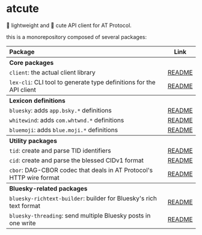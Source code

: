 # atcute

🦋 lightweight and 🌸 cute API client for AT Protocol.

this is a monorepository composed of several packages:

<table>
	<thead>
		<tr>
			<th align="left">Package</th>
			<th>Link</th>
		</tr>
	</thead>
	<tbody>
		<tr>
			<th colspan="2" align="left">Core packages</th>
		</tr>
		<tr>
			<td><code>client</code>: the actual client library</td>
			<td><a href="./packages/client/README.md">README</a></td>
		</tr>
		<tr>
			<td><code>lex-cli</code>: CLI tool to generate type definitions for the API client</td>
			<td><a href="./packages/lex-cli/README.md">README</a></td>
		</tr>
		<tr>
			<th colspan="2" align="left">Lexicon definitions</th>
		</tr>
		<tr>
			<td><code>bluesky</code>: adds <code>app.bsky.*</code> definitions</td>
			<td><a href="./packages/bluesky/README.md">README</a></td>
		</tr>
		<tr>
			<td><code>whitewind</code>: adds <code>com.whtwnd.*</code> definitions</td>
			<td><a href="./packages/whitewind/README.md">README</a></td>
		</tr>
		<tr>
			<td><code>bluemoji</code>: adds <code>blue.moji.*</code> definitions</td>
			<td><a href="./packages/bluemoji/README.md">README</a></td>
		</tr>
		<tr>
			<th colspan="2" align="left">Utility packages</th>
		</tr>
		<tr>
			<td><code>tid</code>: create and parse TID identifiers</td>
			<td><a href="./packages/tid/README.md">README</a></td>
		</tr>
		<tr>
			<td><code>cid</code>: create and parse the blessed CIDv1 format</td>
			<td><a href="./packages/cid/README.md">README</a></td>
		</tr>
		<tr>
			<td><code>cbor</code>: DAG-CBOR codec that deals in AT Protocol's HTTP wire format</td>
			<td><a href="./packages/cbor/README.md">README</a></td>
		</tr>
		<tr>
			<th colspan="2" align="left">Bluesky-related packages</th>
		</tr>
		<tr>
			<td><code>bluesky-richtext-builder</code>: builder for Bluesky's rich text format</td>
			<td><a href="./packages/bluesky-richtext-builder/README.md">README</a></td>
		</tr>
		<tr>
			<td><code>bluesky-threading</code>: send multiple Bluesky posts in one write</td>
			<td><a href="./packages/bluesky-threading/README.md">README</a></td>
		</tr>
	</tbody>
</table>
